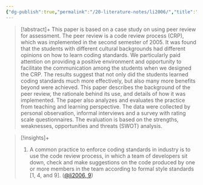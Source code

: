 ```yaml
---
{"dg-publish":true,"permalink":"/20-literature-notes/li2006/","title":"Using Peer Review to Assess Coding Standards – A Case Study","tags":["computer-science","peer-assessment"],"noteIcon":"","created":"2024.08.30 17:34","updated":"2024.09.09 16:17"}
---
```



> [!abstract]+
> This paper is based on a case study on using peer review for assessment. The peer review is a code review process (CRP), which was implemented in the second semester of 2005. It was found that the students with different cultural backgrounds had different opinions on how to learn coding standards. We particularly paid attention on providing a positive environment and opportunity to facilitate the communication among the students when we designed the CRP. The results suggest that not only did the students learned coding standards much more effectively, but also many more benefits beyond were achieved. This paper describes the background of the peer review, the rationale behind its use, and details of how it was implemented. The paper also analyzes and evaluates the practice from teaching and learning perspective. The data were collected by personal observation, informal interviews and a survey with rating scale questionnaires. The evaluation is based on the strengths, weaknesses, opportunities and threats (SWOT) analysis.

> [!insights]+
>
> 1. A common practice to enforce coding standards in industry is to use the code review process, in which a team of developers sit down, check and make suggestions on the code produced by one or more members in the team according to formal style standards [1, 4, and 9]. ([@li2006, 9](zotero://open-pdf/library/items/QDUS5S7Y?page=1&annotation=664CGXWQ))

